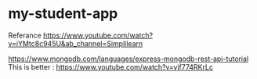 # my-student-app
Referance
https://www.youtube.com/watch?v=iYMtc8c945U&ab_channel=Simplilearn


https://www.mongodb.com/languages/express-mongodb-rest-api-tutorial
This is better : https://www.youtube.com/watch?v=vjf774RKrLc
